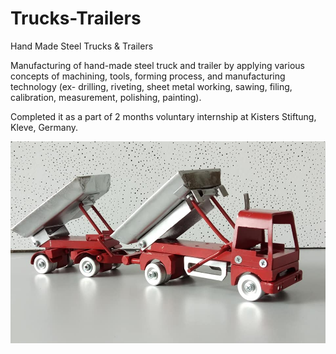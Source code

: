 # Trucks-Trailers
Hand Made Steel Trucks &amp; Trailers


Manufacturing of hand-made steel truck and trailer by applying various concepts of machining, tools, forming process, and manufacturing technology 
(ex- drilling, riveting, sheet metal working, sawing, filing, calibration, measurement, polishing, painting).

Completed it as a part of 2 months voluntary internship at Kisters Stiftung, Kleve, Germany.

![Truck and Trailer](https://github.com/28anmol/Trucks-Trailers/blob/main/Truck%20and%20Trailer.jpg)
